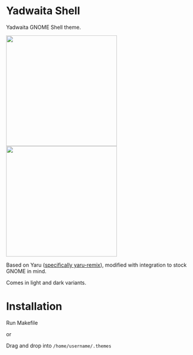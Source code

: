 # **Yadwaita Shell**

Yadwaita GNOME Shell theme.

<img src="https://github.com/tofutech/yadwaita-shell/blob/main/light.png" width=300><img src="https://github.com/tofutech/yadwaita-shell/blob/main/dark.png" width=300>

Based on Yaru ([specifically yaru-remix](https://github.com/Muqtxdir/yaru-remix)), modified with integration to stock GNOME in mind.

Comes in light and dark variants.

# Installation

Run Makefile

or

Drag and drop into `/home/username/.themes`
